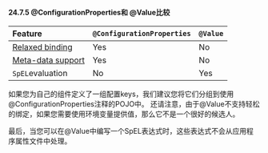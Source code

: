 #### 24.7.5 @ConfigurationProperties和 @Value比较

| Feature | `@ConfigurationProperties` | `@Value` |
| :--- | :--- | :--- |
| [Relaxed binding](http://docs.spring.io/spring-boot/docs/1.5.3.RELEASE/reference/htmlsingle/#boot-features-external-config-relaxed-binding) | Yes | No |
| [Meta-data support](http://docs.spring.io/spring-boot/docs/1.5.3.RELEASE/reference/htmlsingle/#configuration-metadata) | Yes | No |
| `SpEL`evaluation | No | Yes |

如果您为自己的组件定义了一组配置keys，我们建议您将它们分组到使用@ConfigurationProperties注释的POJO中。 还请注意，由于@Value不支持轻松的绑定，如果您需要使用环境变量提供值，那么它不是一个很好的候选人。

最后，当您可以在@Value中编写一个SpEL表达式时，这些表达式不会从应用程序属性文件中处理。



